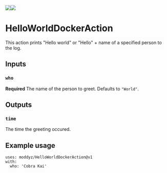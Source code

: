 <a href="https://github.com/moddyz/HelloWorldDockerAction/actions?query=workflow%3A%22Main%22"><img src="https://github.com/moddyz/HelloWorldDockerAction/workflows/Main/badge.svg"/></a><a href="https://github.com/moddyz/HelloWorldDockerAction/actions?query=workflow%3A%22Private%020Main%22"><img src="https://github.com/moddyz/HelloWorldDockerAction/workflows/Private%20Main/badge.svg"/></a>

# HelloWorldDockerAction

This action prints "Hello world"  or "Hello" + name of a specified person to the log.

## Inputs

### `who`

**Required** The name of the person to greet.  Defaults to `"World"`.

## Outputs

### `time`

The time the greeting occured.

## Example usage

```
uses: moddyz/HelloWorldDockerAction@v1
with:
  who: 'Cobra Kai'
```
